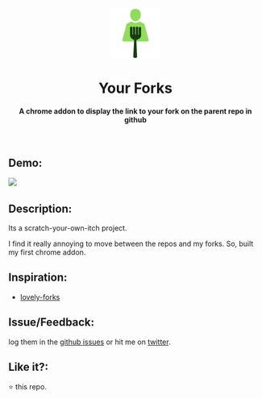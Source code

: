 <p align="center">
  <img src="your_forks_128.png" height="100px"/>
  <h1 align="center">Your Forks</h1>
  <h4 align="center">A chrome addon to display the link to your fork on the parent repo in github </h4>
  <br>
</p>

## Demo:

<img src="https://user-images.githubusercontent.com/2767425/31222129-a44ef3de-a9e3-11e7-8e15-c5474a32d6b3.gif"/>

## Description:

Its a scratch-your-own-itch project. 

I find it really annoying to move between the repos and my forks. So, built my first chrome addon.

## Inspiration:

* [lovely-forks](https://github.com/musically-ut/lovely-forks)

## Issue/Feedback:

log them in the [github issues](https://github.com/cg-cnu/your-forks/issues) or hit me on [twitter](https://twitter.com/CgCnu).

## Like it?:

:star: this repo.
